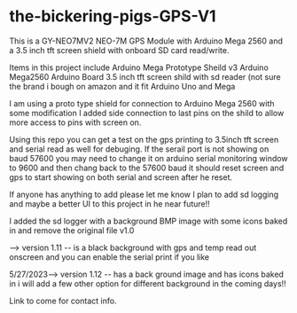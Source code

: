 # the-bickering-pigs-GPS-V1
This is a GY-NEO7MV2 NEO-7M GPS Module with Arduino Mega 2560 and a 3.5 inch tft screen shield with onboard SD card read/write.

Items in this project include
Arduino Mega Prototype Sheild v3
Arduino Mega2560 Arduino Board
3.5 inch tft screen shild with sd reader (not sure the brand i bough on amazon and it fit Arduino Uno and Mega

I am using a proto type shield for connection to Arduino Mega 2560 with some modification I added side connection to last pins on the shild to allow more access to pins with screen on. 

Using this repo you can get a test on the gps printing to 3.5inch tft screen and serial read as well for debuging. If
the serail port is not showing on baud 57600 you may need to change it on arduino serial monitoring window to 9600 and then chang back to the 
57600 baud it should reset screen and gps to start showing on both serial and screen after he reset.

If anyone has anything to add please let me know I plan to add sd logging and maybe a better UI to this project in he near future!!

I added the sd logger with a background BMP image with some icons baked in and remove the original file v1.0


--> version 1.11 -- is a black background with gps and temp read out onscreen and you can enable the serial print if you like

5/27/2023--> version 1.12 -- has a back ground image and has icons baked in i will add a few other option for different background in the coming days!!



Link to come for contact info.
